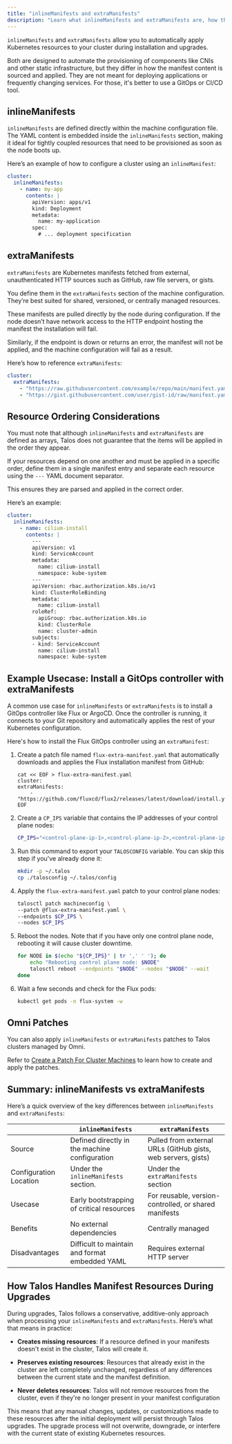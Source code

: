 ```yaml
---
title: "inlineManifests and extraManifests"
description: "Learn what inlineManifests and extraManifests are, how they differ, and why they matter."
---
```


`inlineManifests` and `extraManifests` allow you to automatically apply Kubernetes resources to your cluster during installation and upgrades.

Both are designed to automate the provisioning of components like CNIs and other static infrastructure, but they differ in how the manifest content is sourced and applied.
They are not meant for deploying applications or frequently changing services.
For those, it's better to use a GitOps or CI/CD tool.

## inlineManifests

`inlineManifests` are defined directly within the machine configuration file.
The YAML content is embedded inside the `inlineManifests` section, making it ideal for tightly coupled resources that need to be provisioned as soon as the node boots up.

Here’s an example of how to configure a cluster using an `inlineManifest`:

```yaml
cluster:
  inlineManifests:
    - name: my-app
      contents: |
        apiVersion: apps/v1
        kind: Deployment
        metadata:
          name: my-application
        spec:
          # ... deployment specification
```

## extraManifests

`extraManifests` are Kubernetes manifests fetched from external, unauthenticated HTTP sources such as GitHub, raw file servers, or gists.

You define them in the `extraManifests` section of the machine configuration.
They’re best suited for shared, versioned, or centrally managed resources.

These manifests are pulled directly by the node during configuration.
If the node doesn’t have network access to the HTTP endpoint hosting the manifest the installation will fail.

Similarly, if the endpoint is down or returns an error, the manifest will not be applied, and the machine configuration will fail as a result.

Here’s how to reference `extraManifests`:

```yaml
cluster:
  extraManifests:
    - "https://raw.githubusercontent.com/example/repo/main/manifest.yaml"
    - "https://gist.githubusercontent.com/user/gist-id/raw/manifest.yaml"
```

## Resource Ordering Considerations

You must note that although `inlineManifests` and `extraManifests` are defined as arrays, Talos does not guarantee that the items will be applied in the order they appear.

If your resources depend on one another and must be applied in a specific order, define them in a single manifest entry and separate each resource using the `---` YAML document separator.

This ensures they are parsed and applied in the correct order.

Here’s an example:

```yaml
cluster:
  inlineManifests:
    - name: cilium-install
      contents: |
        ---
        apiVersion: v1
        kind: ServiceAccount
        metadata:
          name: cilium-install
          namespace: kube-system
        ---
        apiVersion: rbac.authorization.k8s.io/v1
        kind: ClusterRoleBinding
        metadata:
          name: cilium-install
        roleRef:
          apiGroup: rbac.authorization.k8s.io
          kind: ClusterRole
          name: cluster-admin
        subjects:
        - kind: ServiceAccount
          name: cilium-install
          namespace: kube-system

```

## Example Usecase: Install a GitOps controller with extraManifests

A common use case for `inlineManifests` or `extraManifests` is to install a GitOps controller like Flux or ArgoCD.
Once the controller is running, it connects to your Git repository and automatically applies the rest of your Kubernetes configuration.

Here's how to install the Flux GitOps controller using an `extraManifest`:

1. Create a patch file named `flux-extra-manifest.yaml` that automatically downloads and applies the Flux installation manifest from GitHub:

    ```shell
    cat << EOF > flux-extra-manifest.yaml
    cluster:
    extraManifests:
        - "https://github.com/fluxcd/flux2/releases/latest/download/install.yaml"
    EOF
    ```

1. Create a `CP_IPS` variable that contains the IP addresses of your control plane nodes:

    ```bash
    CP_IPS="<control-plane-ip-1>,<control-plane-ip-2>,<control-plane-ip-3>"
    ```

1. Run this command to export your `TALOSCONFIG` variable.
You can skip this step if you've already done it:

    ```bash
    mkdir -p ~/.talos
    cp ./talosconfig ~/.talos/config
    ```

1. Apply the `flux-extra-manifest.yaml` patch to your control plane nodes:

    ```bash
    talosctl patch machineconfig \
    --patch @flux-extra-manifest.yaml \
    --endpoints $CP_IPS \
    --nodes $CP_IPS
    ```

1. Reboot the nodes.
Note that if you have only one control plane node, rebooting it will cause cluster downtime.

    ```bash
    for NODE in $(echo "${CP_IPS}" | tr ',' ' '); do
        echo "Rebooting control plane node: $NODE"
        talosctl reboot --endpoints "$NODE" --nodes "$NODE" --wait
    done
    ```

1. Wait a few seconds and check for the Flux pods:

    ```bash
    kubectl get pods -n flux-system -w
    ```

## Omni Patches

You can also apply `inlineManifests` or `extraManifests` patches to Talos clusters managed by Omni.

Refer to [Create a Patch For Cluster Machines](https://omni.siderolabs.com/how-to-guides/create-a-patch-for-cluster-machines?q=inline+manifest&ask=true) to learn how to create and apply the patches.

## Summary: inlineManifests vs extraManifests

Here’s a quick overview of the key differences between `inlineManifests` and `extraManifests`:

|                        | `inlineManifests`                              | `extraManifests`                                             |
| ---------------------- | ---------------------------------------------- | ------------------------------------------------------------ |
| Source                 | Defined directly in the machine configuration  | Pulled from external URLs (GitHub gists, web servers, gists) |
| Configuration Location | Under the `inlineManifests` section.           | Under the `extraManifests` section                           |
| Usecase                | Early bootstrapping of critical resources      | For reusable, version-controlled, or shared manifests        |
| Benefits               | No external dependencies                       | Centrally managed                                            |
| Disadvantages          | Difficult to maintain and format embedded YAML | Requires external HTTP server                                |

## How Talos Handles Manifest Resources During Upgrades

During upgrades, Talos follows a conservative, additive-only approach when processing your `inlineManifests` and `extraManifests`.
Here’s what that means in practice:

* **Creates missing resources**: If a resource defined in your manifests doesn't exist in the cluster, Talos will create it.

* **Preserves existing resources**: Resources that already exist in the cluster are left completely unchanged, regardless of any differences between the current state and the manifest definition.

* **Never deletes resources**: Talos will not remove resources from the cluster, even if they're no longer present in your manifest configuration

This means that any manual changes, updates, or customizations made to these resources after the initial deployment will persist through Talos upgrades.
The upgrade process will not overwrite, downgrade, or interfere with the current state of existing Kubernetes resources.
